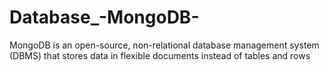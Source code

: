 # Database_-MongoDB-

MongoDB is an open-source, non-relational database management system (DBMS) that stores data in flexible documents instead of tables and rows